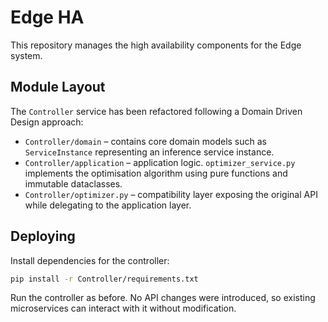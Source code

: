 # Edge HA

This repository manages the high availability components for the Edge system.

## Module Layout

The `Controller` service has been refactored following a Domain Driven Design
approach:

- `Controller/domain` – contains core domain models such as
  `ServiceInstance` representing an inference service instance.
- `Controller/application` – application logic. `optimizer_service.py`
  implements the optimisation algorithm using pure functions and immutable
  dataclasses.
- `Controller/optimizer.py` – compatibility layer exposing the original API
  while delegating to the application layer.

## Deploying

Install dependencies for the controller:

```bash
pip install -r Controller/requirements.txt
```

Run the controller as before. No API changes were introduced, so existing
microservices can interact with it without modification.
